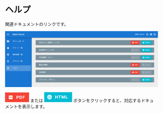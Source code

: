 # ヘルプ


関連ドキュメントのリンクです。

![](img/help.png)

![](img/help_pdf.png) または ![](img/help_html.png) ボタンをクリックすると、対応するドキュメントを表示します。
